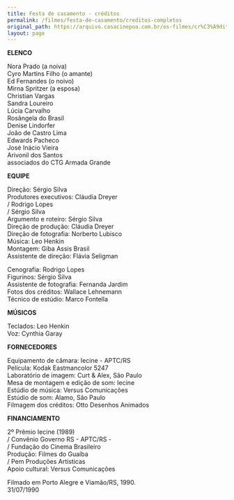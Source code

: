 ```yaml
---
title: Festa de casamento - créditos
permalink: /filmes/festa-de-casamento/creditos-completos
original_path: https://arquivo.casacinepoa.com.br/os-filmes/cr%C3%A9ditos/festa-de-casamento.html
layout: page
---
```

**ELENCO**

Nora Prado (a noiva)\
Cyro Martins Filho (o amante)\
Ed Fernandes (o noivo)\
Mirna Spritzer (a esposa)\
Christian Vargas\
Sandra Loureiro\
Lúcia Carvalho\
Rosângela do Brasil\
Denise Lindorfer\
João de Castro Lima\
Edwards Pacheco\
José Inácio Vieira\
Arivonil dos Santos\
associados do CTG Armada Grande

**EQUIPE**

Direção: Sérgio Silva\
Produtores executivos: Cláudia Dreyer\
/ Rodrigo Lopes\
/ Sérgio Silva\
Argumento e roteiro: Sérgio Silva\
Direção de produção: Cláudia Dreyer\
Direção de fotografia: Norberto Lubisco\
Música: Leo Henkin\
Montagem: Giba Assis Brasil\
Assistente de direção: Flávia Seligman

Cenografia: Rodrigo Lopes\
Figurinos: Sérgio Silva\
Assistente de fotografia: Fernanda Jardim\
Fotos dos créditos: Wallace Lehnemann\
Técnico de estúdio: Marco Fontella

**MÚSICOS**

Teclados: Leo Henkin\
Voz: Cynthia Garay

**FORNECEDORES**

Equipamento de câmara: Iecine - APTC/RS\
Película: Kodak Eastmancolor 5247\
Laboratório de imagem: Curt & Alex, São Paulo\
Mesa de montagem e edição de som: Iecine\
Estúdio de música: Versus Comunicações\
Estúdio de som: Alamo, São Paulo\
Filmagem dos créditos: Otto Desenhos Animados

**FINANCIAMENTO**

2º Prêmio Iecine (1989)\
/ Convênio Governo RS - APTC/RS -\
/ Fundação do Cinema Brasileiro\
Produção: Filmes do Guaíba\
/ Pem Produções Artísticas\
Apoio cultural: Versus Comunicações

Filmado em Porto Alegre e Viamão/RS, 1990.\
31/07/1990